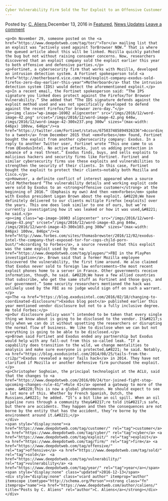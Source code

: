 ```yaml
---
Cyber Vulnerability Firm Sold the Tor Exploit to an Offensive Customer This Year
---
```

<article class="post-listing post-16898 post type-post status-publish format-standard has-post-thumbnail hentry  tag-customer tag-cyber tag-exploit tag-firm tag-offensive   tag-vulnerability tag-year">
    <div class="post-inner">
        <span>Posted by: <a href="https://www.deepdotweb.com/author/caliens/" title="">C. Aliens </a></span>
    <span>December 13, 2016</span>
    <span>in <a href="https://www.deepdotweb.com/category/deepdot-news/" rel="category tag">Featured</a>, <a href="https://www.deepdotweb.com/category/news-updates/" rel="category tag">News Updates</a></span>
    <span><a href="https://www.deepdotweb.com/2016/12/13/cyber-vulnerability-firm-sold-tor-exploit-offensive-customer-year/#respond">Leave a comment</a></span>
    </p>
    <div class="clear"></div>
    
    <p>On November 29, someone posted on the <a href="https://www.deepdotweb.com/tag/tor/">Tor</a> mailing list that an exploit was “actively used against TorBrowser NOW.” That is where the queued article about this will be linked. Mozilla quickly patched the bug but not without raising consumer concerns. Now, researchers discovered that an exploit company sold the exploit earlier this year to both offensive and defensive parties.</p>
    <p>Fortinet, a cybersecurity firm that works with Mozilla, developed an intrusion detection system. A Fortinet spokesperson told <a href="http://motherboard.vice.com/read/exploit-company-exodus-sold-firefox-zero-day-earlier-this-year">Motherboard</a> that the intrusion detection system (IDS) would detect the aforementioned exploit.</p>
    <p>In a recent email, the Fortinet spokesperson said: “The IPS signature you linked does protect against the Firefox/Tor Browser Vulnerability.” She added that “The IDS signature defends against the exploit method used and was not specifically developed to defend against the recent Firefox/Tor browser zero-day.”</p>
    <p><img class="wp-image-16902 aligncenter" src="/imgs/2016/12/word-image-42.png" srcset="/imgs/2016/12/word-image-42.png 646w, /imgs/2016/12/word-image-42-300x237.png 300w" sizes="(max-width: 646px) 100vw, 646px"/><a href="https://twitter.com/Fortinet/status/675037485894926336">According to a tweet</a> from December 2015 that <em>Forbes</em> found, Fortinet bought the exploit from another cybersecurity company: Exodus. In a reply to another Twitter user, Fortinet wrote “This one came to us from @ExodusIntel. No active attacks, just us adding protection in advance of a real threat.” Exodus finds, buys, and sells exploits to malicious hackers and security firms like Fortinet. Fortinet and similar cybersecurity firms use these exploits and vulnerabilities to strengthen the security of their clients. In this case, Fortinet bought the exploit to protect their clients—notably both Mozilla and Cisco.</p>
    <p>However, a definite conflict of interest appeared when a source told Motherboard “The vulnerability details and working exploit code were sold by Exodus to an <strong>offensive customer</strong> at the beginning of 2016.” (Emphasis my own) And then <em>Forbes</em> spoke with Exodus president Logan Brown about the exploit. &#8220;We have definitely delivered to our clients multiple Firefox [exploits] over the years. This one does look similar to one of ours, but we’re currently investigating how it was leaked or how it was used,&#8221; he said.</p>
    <p><img class="wp-image-16903 aligncenter" src="/imgs/2016/12/word-image-43.png" srcset="/imgs/2016/12/word-image-43.png 846w, /imgs/2016/12/word-image-43-300x103.png 300w" sizes="(max-width: 846px) 100vw, 846px"/><a href="http://www.forbes.com/sites/thomasbrewster/2016/12/02/exodus-intel-the-company-that-exposed-tor-for-cops-child-porn-bust/">According to Forbes</a>, a source revealed that this exploit was the same exploit used by the <a href="https://www.deepdotweb.com/tag/playpen/">FBI in the PlayPen investigation</a>. Brown said that a former Mozilla employee discovered the vulnerability, the first time around. He also claimed that Exodus never sold to foreign law enforcements—the most recent exploit phones home to a server in France. Other governments receive information, though, he said. &#8220;We have a few allied countries that subscribe, who get the same stuff as Fortinet and those guys, and our government.” Some security researchers mentioned the hack was unlikely used by the FBI as no judge would sign off on such a warrant.</p>
    <p>The <a href="https://blog.exodusintel.com/2016/02/18/changing-to-coordinated-disclosure/">Exodus blog post</a> published earlier this year mentioned vendor disclosure but not to a fully inclusive degree. He told Forbes:</p>
    <p>Our disclosure policy wasn’t intended to be taken that every single thing we know about is going to be disclosed to the vendor. It&#8217;s only when we can do it without upsetting the researchers or disrupting the normal flow of business. We like to disclose when we can but not everything is going to be able to be disclosed.</p>
    <p>Brown said Fortinet and Exodus ended any partnership but Exodus would help with any fall-out from this so-called leak. “If a capability does transition to the wild, we change mentalities to analysis and make sure everyone is protected,&#8221; he said. Notably, <a href="https://blog.exodusintel.com/2014/08/25/tails-from-the-cri2p/">Exodus revealed a major Tails hack</a> in 2014. They have not clarified if Mozilla or another defensive firm purchased the exploit.</p>
    <p>Christopher Soghoian, the principal technologist at the ACLU, said that the changes to <a href="https://www.deepdotweb.com/2016/09/24/tor-joined-fight-stop-upcoming-changes-rule-41/">Rule 41</a> opened a gateway to more of the same. &#8220;This is now a global phenomenon. We should expect to see a lot more of this. Whether by French Spanish, Dutch, the Russians,&#8221; he added. “It’s a bit like an oil spill. When an oil pipeline runs through a community they&#8217;re told it&#8217;s safe, but there are accidents. They happen and then the consequences are not borne by the entity that has the accident, they’re borne by the environment around it.&#8221;</p>
    </div>
    <span style="display:none"><a href="https://www.deepdotweb.com/tag/customer/" rel="tag">customer</a> <a href="https://www.deepdotweb.com/tag/cyber/" rel="tag">cyber</a> <a href="https://www.deepdotweb.com/tag/exploit/" rel="tag">exploit</a> <a href="https://www.deepdotweb.com/tag/firm/" rel="tag">firm</a> <a href="https://www.deepdotweb.com/tag/offensive/" rel="tag">offensive</a> <a href="https://www.deepdotweb.com/tag/sold/" rel="tag">sold</a>  <a href="https://www.deepdotweb.com/tag/vulnerability/" rel="tag">vulnerability</a> <a href="https://www.deepdotweb.com/tag/year/" rel="tag">year</a></span> <span style="display:none" class="updated">2016-12-13</span>
    <div style="display:none" class="vcard author" itemprop="author" itemscope itemtype="http://schema.org/Person"><strong class="fn" itemprop="name"><a href="https://www.deepdotweb.com/author/caliens/" title="Posts by C. Aliens" rel="author">C. Aliens</a></strong></div>
    </div>
</article>

